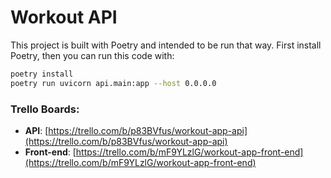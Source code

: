 # Workout API

This project is built with Poetry and intended to be run that way.
First install Poetry, then you can run this code with:

```bash
poetry install
poetry run uvicorn api.main:app --host 0.0.0.0
```

### Trello Boards:
- **API**: [https://trello.com/b/p83BVfus/workout-app-api](https://trello.com/b/p83BVfus/workout-app-api)
- **Front-end**: [https://trello.com/b/mF9YLzlG/workout-app-front-end](https://trello.com/b/mF9YLzlG/workout-app-front-end)

